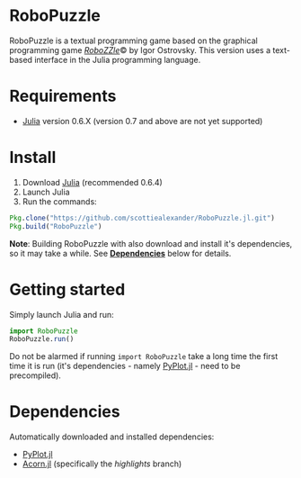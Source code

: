 # RoboPuzzle
RoboPuzzle is a textual programming game based on the graphical programming game [*RoboZZle*](http://www.robozzle.com/beta/)© by Igor Ostrovsky. This version uses a text-based interface in the Julia programming language. 

# Requirements
* [Julia](https://julialang.org/downloads/oldreleases.html) version 0.6.X (version 0.7 and above are not yet supported)

# Install
1. Download [Julia](https://julialang.org/downloads/oldreleases.html) (recommended 0.6.4)
2. Launch Julia
3. Run the commands:
```julia
Pkg.clone("https://github.com/scottiealexander/RoboPuzzle.jl.git")
Pkg.build("RoboPuzzle")
```

**Note**: Building RoboPuzzle with also download and install it's dependencies, so it may take a while. See [**Dependencies**](#Dependencies) below for details.

# Getting started
Simply launch Julia and run:
```julia
import RoboPuzzle
RoboPuzzle.run()
```
Do not be alarmed if running `import RoboPuzzle` take a long time the first time it is run (it's dependencies - namely [PyPlot.jl](https://github.com/JuliaPy/PyPlot.jl) - need to be precompiled).

# Dependencies
Automatically downloaded and installed dependencies:
* [PyPlot.jl](https://github.com/JuliaPy/PyPlot.jl)
* [Acorn.jl](https://github.com/scottiealexander/Acorn.jl/tree/highlights) (specifically the *highlights* branch)
